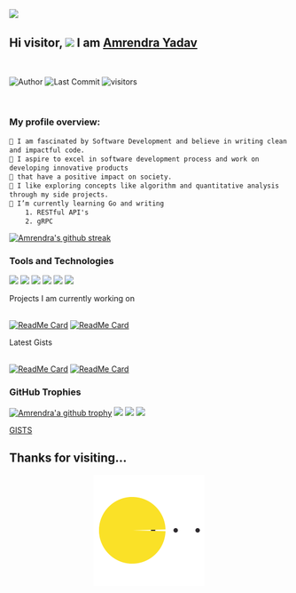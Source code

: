 <img src = "https://contrib.rocks/image?repo=amren1254/amren1254.github.io"/>

## Hi visitor, <img src="https://media.giphy.com/media/hvRJCLFzcasrR4ia7z/giphy.gif" width="25px"> I am [Amrendra Yadav](https://amren1254.github.io)
<br />

![Author](https://img.shields.io/badge/author-amren1254-green)
![Last Commit](https://img.shields.io/github/last-commit/amren1254/amren1254.github.io)
![visitors](https://visitor-badge.laobi.icu/badge?page_id=amren1254.amren1254) 

<!--![Profile views](https://gpvc.arturio.dev/amren1254)
![commits](https://img.shields.io/github/commit-activity/w/amren1254/amren1254?logo=Amrendra&logoColor=Green&style=plastic)-->
<br>

### My profile overview:
```
🌱 I am fascinated by Software Development and believe in writing clean and impactful code. 
🌱 I aspire to excel in software development process and work on developing innovative products
🌱 that have a positive impact on society.
🌱 I like exploring concepts like algorithm and quantitative analysis through my side projects.
🌱 I’m currently learning Go and writing
	1. RESTful API's
	2. gRPC
```
<!--
### GitHub Stats
![Amrendra's github stats](https://github-readme-stats.vercel.app/api?username=amren1254&show_icons=true&theme=blue-green&include_all_commits=true&count_private=true")
<img src="https://github-readme-stats-eight-theta.vercel.app/api/top-langs/?username=amren1254&layout=compact&langs_count=8&theme=blue-green" />-->
[![Amrendra's github streak](https://github-readme-streak-stats.herokuapp.com/?user=amren1254&theme=blue-green)](https://github.com/DenverCoder1/github-readme-streak-stats)

### Tools and Technologies
![](https://img.shields.io/badge/OS-Linux-informational?style=flat&logo=linux&logoColor=white&color=6aa6f8)
![](https://img.shields.io/badge/Editor-VS_Code-informational?style=flat&logo=visual-studio-code&logoColor=white&color=6aa6f8)
![](https://img.shields.io/badge/Code-Golang-informational?style=flat&logo=go&logoColor=white&color=6aa6f8)
![](https://img.shields.io/badge/Shell-Bash-informational?style=flat&logo=gnu-bash&logoColor=white&color=6aa6f8)
![](https://img.shields.io/badge/Tools-PostgreSQL-informational?style=flat&logo=postgresql&logoColor=white&color=6aa6f8)
![](https://img.shields.io/badge/Tools-Docker-informational?style=flat&logo=docker&logoColor=white&color=6aa6f8)

<summary>
  Projects I am currently working on
</summary>
<br />

[![ReadMe Card](https://github-readme-stats.vercel.app/api/pin/?username=amren1254&repo=go-tutorial)](https://github.com/amren1254/golang-tutorial)
[![ReadMe Card](https://github-readme-stats.vercel.app/api/pin/?username=amren1254&repo=net_banking)](https://github.com/amren1254/net_banking)

<summary>
  Latest Gists
</summary>
<br />


[![ReadMe Card](https://github-readme-stats.vercel.app/api/pin/?username=amren1254&repo=go-tutorial)](https://gist.github.com/amren1254/golang-tutorial)
[![ReadMe Card](https://github-readme-stats.vercel.app/api/pin/?username=amren1254&repo=net_banking)](https://gist.github.com/amren1254/net_banking)


### GitHub Trophies
[![Amrendra'a github trophy](https://github-profile-trophy.vercel.app/?username=amren1254&row=2)](https://github.com/amren1254/github-profile-trophy)
<a href="https://linkedin.com/in/amrendrayadav-1254"><img src="https://img.shields.io/badge/-Amrendra Yadav?style=flat&logo=Linkedin&logoColor=white"/></a>
<a href="mailto:y.amren00@gmail.com"><img src="https://img.shields.io/badge/-Amrendra Yadav?style=flat&logo=Gmail&logoColor=white"/></a>
<a href="https://instagram.com/drax125"><img src="https://img.shields.io/badge/-Amrendra Yadav?style=flat&logo=Instagram&logoColor=white"/></a>

[GISTS](https://gist.github.com/amren1254)

## Thanks for visiting...
<div align="center">
	<img src="https://raw.githubusercontent.com/amren1254/amren1254/master/pacman.svg?sanitize=true" width="200" height="200">
</div>


